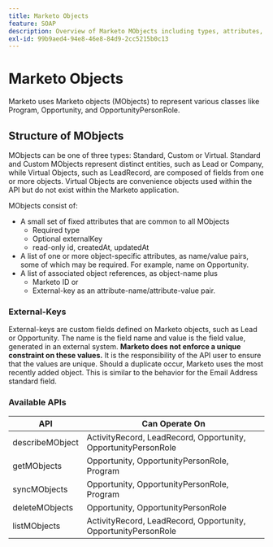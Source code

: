 ```yaml
---
title: Marketo Objects
feature: SOAP
description: Overview of Marketo MObjects including types, attributes, external-key behavior, and supported SOAP APIs for Opportunity, Program, and related records.
exl-id: 99b9aed4-94e8-46e8-84d9-2cc5215b0c13
---
```

# Marketo Objects

Marketo uses Marketo objects (MObjects) to represent various classes like Program, Opportunity, and OpportunityPersonRole.

## Structure of MObjects

MObjects can be one of three types: Standard, Custom or Virtual. Standard and Custom MObjects represent distinct entities, such as Lead or Company, while Virtual Objects, such as LeadRecord, are composed of fields from one or more objects. Virtual Objects are convenience objects used within the API but do not exist within the Marketo application.

MObjects consist of:

- A small set of fixed attributes that are common to all MObjects
  - Required type
  - Optional externalKey
  - read-only id, createdAt, updatedAt
- A list of one or more object-specific attributes, as name/value pairs, some of which may be required. For example, name on Opportunity.
- A list of associated object references, as object-name plus
  - Marketo ID or
  - External-key as an attribute-name/attribute-value pair.

### External-Keys

External-keys are custom fields defined on Marketo objects, such as Lead or Opportunity. The name is the field name and value is the field value, generated in an external system. **Marketo does not enforce a unique constraint on these values.** It is the responsibility of the API user to ensure that the values are unique. Should a duplicate occur, Marketo uses the most recently added object. This is similar to the behavior for the Email Address standard field.

### Available APIs

| API | Can Operate On |
|---|---|
| describeMObject | ActivityRecord, LeadRecord, Opportunity, OpportunityPersonRole |
| getMObjects | Opportunity, OpportunityPersonRole, Program |
| syncMObjects | Opportunity, OpportunityPersonRole, Program |
| deleteMObjects | Opportunity, OpportunityPersonRole |
| listMObjects | ActivityRecord, LeadRecord, Opportunity, OpportunityPersonRole |
